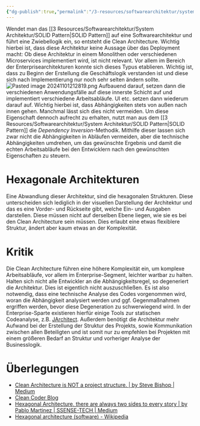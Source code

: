 ```yaml
---
{"dg-publish":true,"permalink":"/3-resources/softwarearchitektur/system-architektur/clean-architecture/","tags":["architecture"],"created":"2024-11-11T09:00:04.734+01:00","updated":"2024-11-01T21:46:31.620+01:00"}
---
```



Wendet man das [[3 Resources/Softwarearchitektur/System Architektur/SOLID Pattern\|SOLID Pattern]] auf eine Softwarearchitektur und führt eine Zwiebellogik ein, so entsteht die Clean Architecture. Wichtig hierbei ist, dass diese Architektur keine Aussage über das Deployment macht: Ob diese Architektur in einem Monolithen oder verschiedenen Microservices implementiert wird, ist nicht relevant. Vor allem im Bereich der Enterprisearchitekturen konnte sich dieses Typus etablieren.
Wichtig ist, dass zu Beginn der Erstellung die Geschäftslogik verstanden ist und diese sich nach Implementierung nur noch sehr selten ändern sollte.
![Pasted image 20241101212819.png](/img/user/4%20Archive/Assets/Pasted%20image%2020241101212819.png)
Aufbauend darauf, setzen dann die verschiedenen Anwendungsfälle auf diese innerste Schicht auf und implementiert verschiedene Arbeitsabläufe. UI etc. setzen dann wiederum darauf auf. Wichtig hierbei ist, dass Abhängigkeiten stets von außen nach innen gehen. Manchmal lässt sich dies nicht vermeiden. Um diese Eigenschaft dennoch aufrecht zu erhalten, nutzt man aus dem [[3 Resources/Softwarearchitektur/System Architektur/SOLID Pattern\|SOLID Pattern]] die *Dependency Inversion*-Methodik. Mithilfe dieser lassen sich zwar nicht die Abhängigkeiten in Abläufen vermeiden, aber die technische Abhängigkeiten umdrehen, um das gewünschte Ergebnis und damit die echten Arbeitsabläufe bei den Entwicklern nach den gewünschten Eigenschaften zu steuern.

# Hexagonale Architekturen

Eine Abwandlung dieser Architektur, sind die hexagonalen Strukturen. Diese unterscheiden sich lediglich in der visuellen Darstellung der Architektur und das es eine Vorder- und Rückseite gibt, welche Ein- und Ausgaben darstellen. Diese müssen nicht auf derselben Ebene liegen, wie sie es bei den Clean Architecture sein müssen. Dies erlaubt eine etwas flexiblere Struktur, ändert aber kaum etwas an der Komplexität.

# Kritik

Die Clean Architecture führen eine höhere Komplexität ein, um komplexe Arbeitsabläufe, vor allem im Enterprise-Segment, leichter wartbar zu halten. Halten sich nicht alle Entwickler an die Abhängigkeitsregel, so degeneriert die Architektur. Dies ist eigentlich nicht auszuschließen.
Es ist also notwendig, dass eine technische Analyse des Codes vorgenommen wird, woran die Abhängigkeit analysiert werden und ggf. Gegenmaßnahmen ergriffen werden, bevor diese Degeneration zu schwerwiegend wird. In der Enterprise-Sparte existieren hierfür einige Tools zur statischen Codeanalyse, z.B. [JArchitect](https://www.jarchitect.com).
Außerdem benötigt die Architektur mehr Aufwand bei der Erstellung der Struktur des Projekts, sowie Kommunikation zwischen allen Beteiligten und ist somit nur zu empfehlen bei Projekten mit einem größeren Bedarf an Struktur und vorheriger Analyse der Businesslogik.

# Überlegungen

- [Clean Architecture is NOT a project structure. | by Steve Bishop | Medium](https://medium.com/@stevebishop_89684/clean-architecture-is-not-a-project-structure-b158c9c4163f)
- [Clean Coder Blog](https://blog.cleancoder.com/uncle-bob/2012/08/13/the-clean-architecture.html)
- [Hexagonal Architecture, there are always two sides to every story | by Pablo Martinez | SSENSE-TECH | Medium](https://medium.com/ssense-tech/hexagonal-architecture-there-are-always-two-sides-to-every-story-bc0780ed7d9c)
- [Hexagonal architecture (software) - Wikipedia](https://en.wikipedia.org/wiki/Hexagonal_architecture_(software))